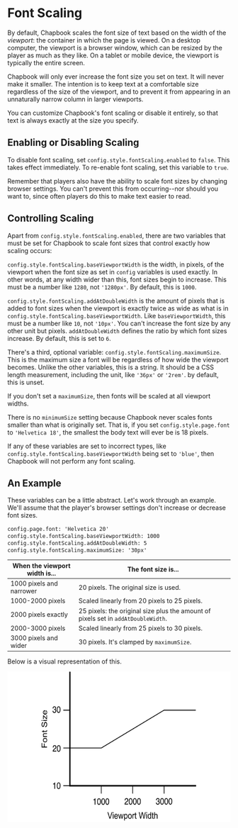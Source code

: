 # Font Scaling

By default, Chapbook scales the font size of text based on the width of the
_viewport_: the container in which the page is viewed. On a desktop computer,
the viewport is a browser window, which can be resized by the player as much as
they like. On a tablet or mobile device, the viewport is typically the entire
screen.

Chapbook will only ever increase the font size you set on text. It will never
make it smaller. The intention is to keep text at a comfortable size regardless
of the size of the viewport, and to prevent it from appearing in an unnaturally
narrow column in larger viewports.

You can customize Chapbook's font scaling or disable it entirely, so that text
is always exactly at the size you specify.

## Enabling or Disabling Scaling

To disable font scaling, set `config.style.fontScaling.enabled` to `false`. This
takes effect immediately. To re-enable font scaling, set this variable to
`true`.

Remember that players also have the ability to scale font sizes by changing
browser settings. You can't prevent this from occurring--nor should you want to,
since often players do this to make text easier to read.

## Controlling Scaling

Apart from `config.style.fontScaling.enabled`, there are two variables that must
be set for Chapbook to scale font sizes that control exactly how scaling occurs:

`config.style.fontScaling.baseViewportWidth` is the width, in pixels, of the
viewport when the font size as set in `config` variables is used exactly. In
other words, at any width wider than this, font sizes begin to increase. This
must be a number like `1280`, not `'1280px'`. By default, this is `1000`.

`config.style.fontScaling.addAtDoubleWidth` is the amount of pixels that is
added to font sizes when the viewport is exactly twice as wide as what is in
`config.style.fontScaling.baseViewportWidth`. Like `baseViewportWidth`, this
must be a number like `10`, not `'10px'`. You can't increase the font size by
any other unit but pixels. `addAtDoubleWidth` defines the ratio by which font
sizes increase. By default, this is set to `6`.

There's a third, optional variable: `config.style.fontScaling.maximumSize`. This
is the maximum size a font will be regardless of how wide the viewport becomes.
Unlike the other variables, this is a string. It should be a CSS length
measurement, including the unit, like `'36px'` or `'2rem'`. by default, this is
unset.

If you don't set a `maximumSize`, then fonts will be scaled at all viewport
widths.

<aside data-hint="info">
There is no <code>minimumSize</code> setting because Chapbook never scales fonts smaller than what is originally set. That is, if you set <code>config.style.page.font</code> to <code>'Helvetica 18'</code>, the smallest the body text will ever be is 18 pixels.
</aside>

If any of these variables are set to incorrect types, like
`config.style.fontScaling.baseViewportWidth` being set to `'blue'`, then
Chapbook will not perform any font scaling.

## An Example

These variables can be a little abstract. Let's work through an example. We'll
assume that the player's browser settings don't increase or decrease font sizes.

```
config.page.font: 'Helvetica 20'
config.style.fontScaling.baseViewportWidth: 1000
config.style.fontScaling.addAtDoubleWidth: 5
config.style.fontScaling.maximumSize: '30px'
```

| When the viewport width is... | The font size is...                                                               |
| ----------------------------- | --------------------------------------------------------------------------------- |
| 1000 pixels and narrower      | 20 pixels. The original size is used.                                             |
| 1000-2000 pixels              | Scaled linearly from 20 pixels to 25 pixels.                                      |
| 2000 pixels exactly           | 25 pixels: the original size plus the amount of pixels set in `addAtDoubleWidth`. |
| 2000-3000 pixels              | Scaled linearly from 25 pixels to 30 pixels.                                      |
| 3000 pixels and wider         | 30 pixels. It's clamped by `maximumSize`.                                         |

Below is a visual representation of this.

<div style="text-align: center; background: white">
<img src="font-scaling.svg" alt="" height="337" width="350">
</div>
